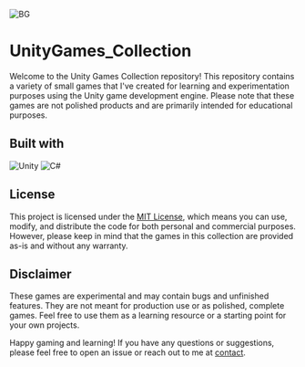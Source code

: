 ![BG](https://github.com/calalalizade/UnityGames_Collection/assets/60787777/d740f209-df44-40aa-bac8-f8a2a929f8cc)

# UnityGames_Collection

Welcome to the Unity Games Collection repository! This repository contains a variety of small games that I've created for learning and experimentation purposes using the Unity game development engine. Please note that these games are not polished products and are primarily intended for educational purposes.

## Built with 
![Unity](https://img.shields.io/badge/unity-%23000000.svg?style=for-the-badge&logo=unity&logoColor=white)
![C#](https://img.shields.io/badge/c%23-%23239120.svg?style=for-the-badge&logo=c-sharp&logoColor=white)

## License

This project is licensed under the [MIT License](LICENSE), which means you can use, modify, and distribute the code for both personal and commercial purposes. However, please keep in mind that the games in this collection are provided as-is and without any warranty.

## Disclaimer

These games are experimental and may contain bugs and unfinished features. They are not meant for production use or as polished, complete games. Feel free to use them as a learning resource or a starting point for your own projects.

Happy gaming and learning! If you have any questions or suggestions, please feel free to open an issue or reach out to me at [contact](mailto:celal.alizade.0000@gmail.com).

